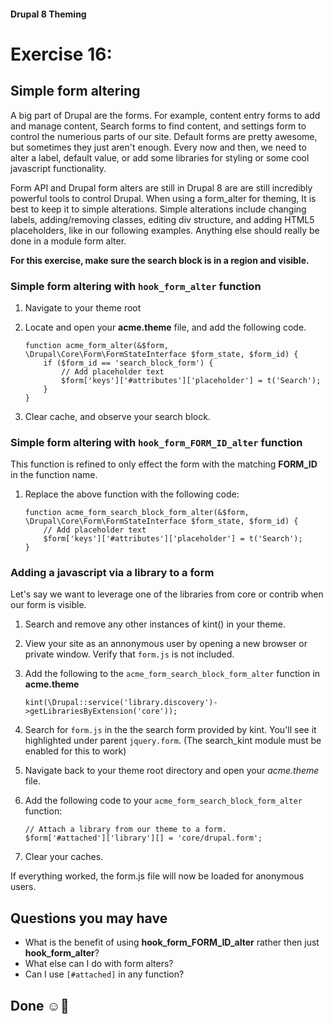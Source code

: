#### Drupal 8 Theming

# Exercise 16: 

## Simple form altering

A big part of Drupal are the forms. For example, content entry forms to add and manage content, Search forms to find content, and settings form to control the numerious parts of our site. Default forms are pretty awesome, but sometimes they just aren't enough. Every now and then, we need to alter a label, default value, or add some libraries for styling or some cool javascript functionality.

Form API and Drupal form alters are still in Drupal 8 are are still incredibly powerful tools to control Drupal. When using a form_alter for theming, It is best to keep it to simple alterations. Simple alterations include changing labels, adding/removing classes, editing div structure, and adding HTML5 placeholders, like in our following examples. Anything else should really be done in a module form alter.

**For this exercise, make sure the search block is in a region and visible.**

### Simple form altering with `hook_form_alter` function

1. Navigate to your theme root

2. Locate and open your **acme.theme** file, and add the following code.

	```
	function acme_form_alter(&$form, \Drupal\Core\Form\FormStateInterface $form_state, $form_id) {
		if ($form_id == 'search_block_form') {
   			// Add placeholder text
   			$form['keys']['#attributes']['placeholder'] = t('Search');
   		}
	}
	```
2. Clear cache, and observe your search block. 

### Simple form altering with `hook_form_FORM_ID_alter` function 

This function is refined to only effect the form with the matching **FORM_ID** in the function name.

1. Replace the above function with the following code:
	
	```
	function acme_form_search_block_form_alter(&$form, \Drupal\Core\Form\FormStateInterface $form_state, $form_id) {
		// Add placeholder text
    	$form['keys']['#attributes']['placeholder'] = t('Search');
	}
	```

### Adding a javascript via a library to a form 
Let's say we want to leverage one of the libraries from core or contrib when our form is visible. 

1. Search and remove any other instances of kint() in your theme. 

1. View your site as an annonymous user by opening a new browser or private window. Verify that `form.js` is not included.

2. Add the following to the `acme_form_search_block_form_alter` function in **acme.theme**

    ```  
    kint(\Drupal::service('library.discovery')->getLibrariesByExtension('core'));
    ```

3. Search for `form.js` in the the search form provided by kint. You'll see it highlighted under parent `jquery.form`. (The search_kint module must be enabled for this to work)

7. Navigate back to your theme root directory and open your _acme.theme_ file.

9. Add the following code to your `acme_form_search_block_form_alter` function:

	```
	// Attach a library from our theme to a form.
   	$form['#attached']['library'][] = 'core/drupal.form';
	```

10. Clear your caches.

If everything worked, the form.js file will now be loaded for anonymous users.
	



## Questions you may have
* What is the benefit of using **hook\_form\_FORM\_ID\_alter** rather then just **hook\_form\_alter**?
* What else can I do with form alters?
* Can I use `[#attached]` in any function?

## Done ☺